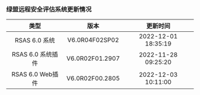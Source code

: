 ### 绿盟远程安全评估系统更新情况

| 类型 | 版本 | 更新时间 |
| :----:| :----: | :----: |
| RSAS 6.0 系统 | V6.0R04F02SP02 | 2022-12-01 18:35:19 |
| RSAS 6.0 系统插件 | V6.0R02F01.2907 | 2022-11-28 09:25:20 |
| RSAS 6.0 Web插件 | V6.0R02F00.2805 | 2022-12-03 10:11:00 |
